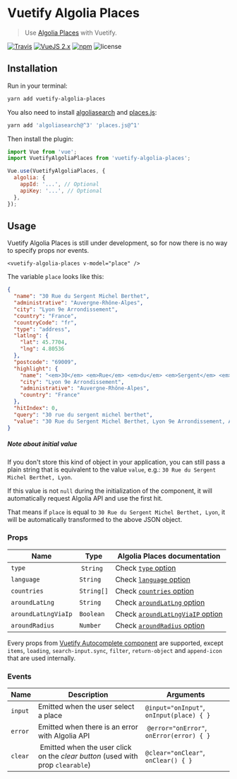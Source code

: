 # Vuetify Algolia Places

> Use [Algolia Places](https://community.algolia.com/places/) with Vuetify.

[![Travis](https://img.shields.io/travis/Kocal/vuetify-algolia-places.svg?style=flat-square)](https://travis-ci.org/Kocal/vuetify-algolia-places)
[![VueJS 2.x](https://img.shields.io/badge/vue-2.x-brightgreen.svg?style=flat-square)](https://vuejs.org)
[![npm](https://img.shields.io/npm/v/vuetify-algolia-places.svg?style=flat-square)](https://www.npmjs.com/package/vuetify-algolia-places)
![license](https://img.shields.io/github/license/mashape/apistatus.svg?style=flat-square)

## Installation

Run in your terminal:

```bash
yarn add vuetify-algolia-places
```

You also need to install [algoliasearch](https://github.com/algolia/algoliasearch-client-javascript) and [places.js](https://github.com/algolia/places):

```bash
yarn add 'algoliasearch@^3' 'places.js@^1'
```

Then install the plugin:

```js
import Vue from 'vue';
import VuetifyAlgoliaPlaces from 'vuetify-algolia-places';

Vue.use(VuetifyAlgoliaPlaces, {
  algolia: {
    appId: '...', // Optional
    apiKey: '...', // Optional
  },
});
```

## Usage

Vuetify Algolia Places is still under development, so for now there is no way to specify props nor events.

```vue
<vuetify-algolia-places v-model="place" />
```

The variable `place` looks like this:

```json
{
  "name": "30 Rue du Sergent Michel Berthet",
  "administrative": "Auvergne-Rhône-Alpes",
  "city": "Lyon 9e Arrondissement",
  "country": "France",
  "countryCode": "fr",
  "type": "address",
  "latlng": {
    "lat": 45.7704,
    "lng": 4.80536
  },
  "postcode": "69009",
  "highlight": {
    "name": "<em>30</em> <em>Rue</em> <em>du</em> <em>Sergent</em> <em>Michel</em> <em>Be</em>rthet",
    "city": "Lyon 9e Arrondissement",
    "administrative": "Auvergne-Rhône-Alpes",
    "country": "France"
  },
  "hitIndex": 0,
  "query": "30 rue du sergent michel berthet",
  "value": "30 Rue du Sergent Michel Berthet, Lyon 9e Arrondissement, Auvergne-Rhône-Alpes, France"
}
```

##### Note about initial value

If you don't store this kind of object in your application, you can still pass a plain string that is equivalent to the value `value`, e.g.: `30 Rue du Sergent Michel Berthet, Lyon`.

If this value is not `null` during the initialization of the component, it will automatically request Algolia API and use the first hit.

That means if `place` is equal to `30 Rue du Sergent Michel Berthet, Lyon`, it will be automatically transformed to the above JSON object.

### Props

| Name                | Type       | Algolia Places documentation                                                                                              |
| ------------------- | ---------- | ------------------------------------------------------------------------------------------------------------------------- |
| `type`              |  `String`  | Check [`type` option](https://community.algolia.com/places/documentation.html#api-options-type)                           |
| `language`          | `String`   | Check [`language` option](https://community.algolia.com/places/documentation.html#api-options-language)                   |
| `countries`         | `String[]` | Check [`countries` option](https://community.algolia.com/places/documentation.html#api-options-countries)                 |
| `aroundLatLng`      | `String`   | Check [`aroundLatLng` option](https://community.algolia.com/places/documentation.html#api-options-aroundLatLng)           |
| `aroundLatLngViaIp` | `Boolean`  | Check [`aroundLatLngViaIP` option](https://community.algolia.com/places/documentation.html#api-options-aroundLatLngViaIP) |
| `aroundRadius`      | `Number`   | Check [`aroundRadius` option](https://community.algolia.com/places/documentation.html#api-options-aroundRadius)           |

Every props from [Vuetify Autocomplete component](https://vuetifyjs.com/en/components/autocompletes#api) are supported, except `items`, `loading`, `search-input.sync`, `filter`, `return-object` and `append-icon` that are used internally.

### Events

| Name    | Description                                                                     | Arguments                                 |
| ------- | ------------------------------------------------------------------------------- | ----------------------------------------- |
| `input` | Emitted when the user select a place                                            | `@input="onInput"`, `onInput(place) { }`  |
| `error` | Emitted when there is an error with Algolia API                                 |  `@error="onError"`, `onError(error) { }` |
| `clear` |  Emitted when the user click on the _clear button_ (used with prop `clearable`) | `@clear="onClear"`, `onClear() { }`       |
